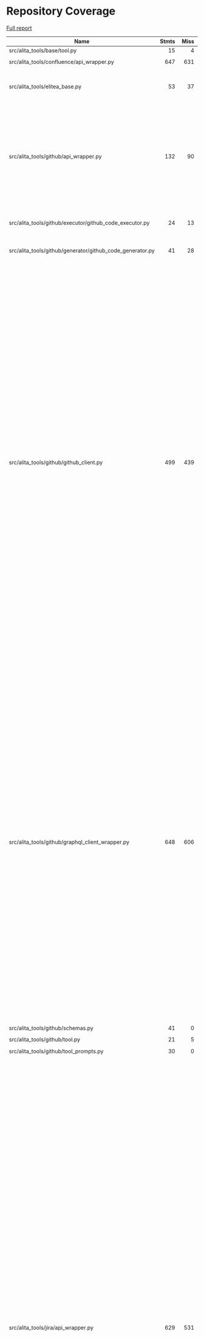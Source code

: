 # Repository Coverage

[Full report](https://htmlpreview.github.io/?https://github.com/ProjectAlita/application-tools/blob/python-coverage-comment-action-data/htmlcov/index.html)

| Name                                                         |    Stmts |     Miss |   Cover |   Missing |
|------------------------------------------------------------- | -------: | -------: | ------: | --------: |
| src/alita\_tools/base/tool.py                                |       15 |        4 |     73% |     25-28 |
| src/alita\_tools/confluence/api\_wrapper.py                  |      647 |      631 |      2% |   20-1447 |
| src/alita\_tools/elitea\_base.py                             |       53 |       37 |     30% |23, 26-35, 41, 44, 51-66, 91-113 |
| src/alita\_tools/github/api\_wrapper.py                      |      132 |       90 |     32% |73-119, 125, 131, 135-162, 167-198, 202-206, 210-236, 240-258, 261-279 |
| src/alita\_tools/github/executor/github\_code\_executor.py   |       24 |       13 |     46% |12, 16, 20-25, 29-35, 39 |
| src/alita\_tools/github/generator/github\_code\_generator.py |       41 |       28 |     32% |46-50, 54, 58-82, 87-104 |
| src/alita\_tools/github/github\_client.py                    |      499 |      439 |     12% |103-150, 166-169, 183-203, 216, 229-246, 258, 270, 295-327, 340-395, 408-431, 447-487, 500-526, 530-578, 600-634, 647-672, 687-695, 710-748, 765-780, 801-835, 848-854, 867, 894-916, 928-934, 947-964, 979-1009, 1022-1062, 1078-1138, 1152-1159, 1176-1190, 1203-1223, 1235-1256, 1271-1298, 1301 |
| src/alita\_tools/github/graphql\_client\_wrapper.py          |      648 |      606 |      6% |54-56, 90-107, 124-143, 165-179, 210-303, 326-346, 367-392, 415-425, 460-541, 560-570, 584-595, 598-681, 685-734, 752-783, 787-802, 821-903, 923-1041, 1059-1107, 1121-1175, 1188-1213, 1230-1263, 1267-1319, 1323-1327, 1331-1335, 1354-1422, 1442-1522, 1533-1554, 1565-1628, 1631 |
| src/alita\_tools/github/schemas.py                           |       41 |        0 |    100% |           |
| src/alita\_tools/github/tool.py                              |       21 |        5 |     76% | 22, 31-34 |
| src/alita\_tools/github/tool\_prompts.py                     |       30 |        0 |    100% |           |
| src/alita\_tools/jira/api\_wrapper.py                        |      629 |      531 |     16% |169-174, 179-212, 217-240, 253-296, 308-312, 315-322, 326-327, 331-335, 339-352, 356-359, 363-369, 373-376, 380-389, 410-438, 441-492, 496-506, 511-518, 522-525, 529-532, 541-544, 551-561, 566-572, 576-577, 581-583, 587-602, 606-625, 631-647, 651-655, 660-672, 676-689, 693-703, 707-718, 724-733, 737-764, 769-773, 789-813, 823, 873-948, 960-1005, 1011-1013, 1036-1112, 1132-1222, 1225 |
| src/alita\_tools/llm/img\_utils.py                           |       21 |       16 |     24% |8-9, 13-22, 26-43 |
|                                                    **TOTAL** | **2801** | **2400** | **14%** |           |


## Setup coverage badge

Below are examples of the badges you can use in your main branch `README` file.

### Direct image

[![Coverage badge](https://raw.githubusercontent.com/ProjectAlita/application-tools/python-coverage-comment-action-data/badge.svg)](https://htmlpreview.github.io/?https://github.com/ProjectAlita/application-tools/blob/python-coverage-comment-action-data/htmlcov/index.html)

This is the one to use if your repository is private or if you don't want to customize anything.

### [Shields.io](https://shields.io) Json Endpoint

[![Coverage badge](https://img.shields.io/endpoint?url=https://raw.githubusercontent.com/ProjectAlita/application-tools/python-coverage-comment-action-data/endpoint.json)](https://htmlpreview.github.io/?https://github.com/ProjectAlita/application-tools/blob/python-coverage-comment-action-data/htmlcov/index.html)

Using this one will allow you to [customize](https://shields.io/endpoint) the look of your badge.
It won't work with private repositories. It won't be refreshed more than once per five minutes.

### [Shields.io](https://shields.io) Dynamic Badge

[![Coverage badge](https://img.shields.io/badge/dynamic/json?color=brightgreen&label=coverage&query=%24.message&url=https%3A%2F%2Fraw.githubusercontent.com%2FProjectAlita%2Fapplication-tools%2Fpython-coverage-comment-action-data%2Fendpoint.json)](https://htmlpreview.github.io/?https://github.com/ProjectAlita/application-tools/blob/python-coverage-comment-action-data/htmlcov/index.html)

This one will always be the same color. It won't work for private repos. I'm not even sure why we included it.

## What is that?

This branch is part of the
[python-coverage-comment-action](https://github.com/marketplace/actions/python-coverage-comment)
GitHub Action. All the files in this branch are automatically generated and may be
overwritten at any moment.